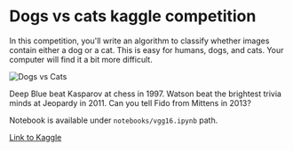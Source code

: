 Dogs vs cats kaggle competition
==============================

In this competition, you'll write an algorithm to classify whether images contain either a dog or a cat.  This is easy for humans, dogs, and cats. Your computer will find it a bit more difficult.

![Dogs vs Cats](https://storage.googleapis.com/kaggle-competitions/kaggle/3362/media/woof_meow.jpg)

Deep Blue beat Kasparov at chess in 1997.
Watson beat the brightest trivia minds at Jeopardy in 2011.
Can you tell Fido from Mittens in 2013?

Notebook is available under `notebooks/vgg16.ipynb` path.

[Link to Kaggle](https://www.kaggle.com/competitions/dogs-vs-cats/overview)
